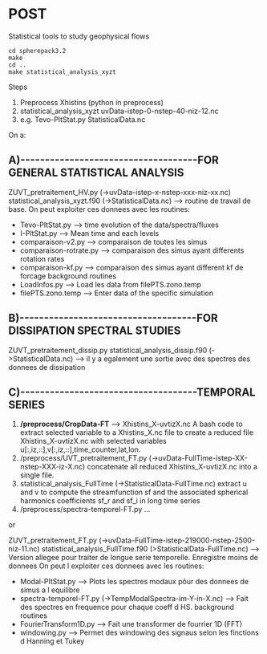# POST
Statistical tools to study geophysical flows

```
cd spherepack3.2
make
cd ..
make statistical_analysis_xyzt
```

Steps
1. Preprocess Xhistins (python in preprocess)
2. statistical_analysis_xyzt uvData-istep-0-nstep-40-niz-12.nc
3. e.g. Tevo-PltStat.py StatisticalData.nc

On a:

## A)------------------------------------FOR GENERAL STATISTICAL ANALYSIS

ZUVT_pretraitement_HV.py (->uvData-istep-x-nstep-xxx-niz-xx.nc)
statistical_analysis_xyzt.f90 (->StatisticalData.nc) --> routine de travail de base.
On peut exploiter ces donnees avec les
routines:
+ Tevo-PltStat.py         --> time evolution of the data/spectra/fluxes
+ I-PltStat.py            --> Mean time and each levels
+ comparaison-v2.py	  --> comparaison de toutes les simus
+ comparaison-rotrate.py  --> comparaison des simus ayant differents rotation rates
+ comparaison-kf.py	  --> comparaison des simus ayant different kf de forcage
background routines
+ LoadInfos.py		  --> Load les data from filePTS.zono.temp
+ filePTS.zono.temp	  --> Enter data of the specific simulation

## B)------------------------------------FOR DISSIPATION SPECTRAL STUDIES
ZUVT_pretraitement_dissip.py 
statistical_analysis_dissip.f90 (->StatisticalData.nc) --> il y a egalement une sortie avec des spectres des donnees de dissipation

## C)------------------------------------TEMPORAL SERIES
1. <strong>/preprocess/CropData-FT</strong>  --> Xhistins_X-uvtizX.nc 
A bash code to extract selected variable to a Xhistins_X.nc file to create a reduced file Xhistins_X-uvtizX.nc with selected variables u[:,iz,::],v[:,iz,::],time_counter,lat,lon.
2. /preprocess/UVT_pretraitement_FT.py (->uvData-FullTime-istep-XX-nstep-XXX-iz-X.nc) concatenate
all reduced Xhistins_X-uvtizX.nc into a single file.
3. statistical_analysis_FullTime (->StatisticalData-FullTime.nc) extract u and v to 
compute the streamfunction sf and the associated spherical harmonics coefficients
sf_r and sf_i in long time series
4. /preprocess/spectra-temporel-FT.py  ...

or

ZUVT_pretraitement_FT.py (->uvData-FullTime-istep-219000-nstep-2500-niz-11.nc)
statistical_analysis_FullTime.f90 (>StatisticalData-FullTime.nc) --> Version allegee pour traiter de longue serie temporelle. Enregistre moins de donnees
On peut l exploiter ces donnees avec les
routines:
+ Modal-PltStat.py	  				      --> Plots les spectres modaux pôur des donnees de simus a l equilibre
+ spectra-temporel-FT.py  (->TempModalSpectra-im-Y-in-X.nc)   --> Fait des spectres en frequence pour chaque coeff d HS.
background routines
+ FourierTransform1D.py   --> Fait une transformer de fourrier 1D (FFT)
+ windowing.py		  --> Permet des windowing des signaus selon les finctions d Hanning et Tukey 
